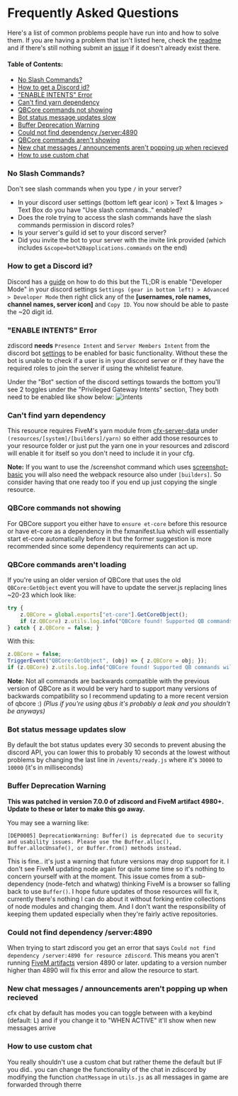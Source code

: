 # Frequently Asked Questions

Here's a list of common problems people have run into and how to solve them. If you are having a problem that isn't listed here, check the [readme](https://github.com/zfbx/zdiscord/blob/djs/readme.md) and if there's still nothing submit an [issue](https://github.com/zfbx/zdiscord/issues) if it doesn't already exist there.

#### Table of Contents:

- [No Slash Commands?](#no-slash-commands)
- [How to get a Discord id?](#how-to-get-a-discord-id)
- ["ENABLE INTENTS" Error](#enable-intents-error)
- [Can't find yarn dependency](#cant-find-yarn-dependency)
- [QBCore commands not showing](#qbcore-commands-not-showing)
- [Bot status message updates slow](#bot-status-message-updates-slow)
- [Buffer Deprecation Warning](#buffer-deprecation-warning)
- [Could not find dependency /server:4890](#could-not-find-dependency-server4890)
- [QBCore commands aren't showing](#qbcore-commands-not-showing)
- [New chat messages / announcements aren't popping up when recieved](#new-chat-messages--announcements-arent-popping-up-when-recieved)
- [How to use custom chat](#how-to-use-custom-chat)


### No Slash Commands?

Don't see slash commands when you type `/` in your server?

- In your discord user settings (bottom left gear icon) > Text & Images > Text Box do you have "Use slash commands.." enabled?
- Does the role trying to access the slash commands have the slash commands permission in discord roles?
- Is your server's guild id set to your discord server?
- Did you invite the bot to your server with the invite link provided (which includes `&scope=bot%20applications.commands` on the end)



### How to get a Discord id?

Discord has a [guide](https://support.discord.com/hc/en-us/articles/206346498-Where-can-I-find-my-User-Server-Message-ID-) on how to do this but the TL;DR is enable "Developer Mode" in your discord settings `Settings (gear in bottom left) > Advanced > Developer Mode` then right click any of the **[usernames, role names, channel names, server icon]** and `Copy ID`. You now should be able to paste the ~20 digit id.


### "ENABLE INTENTS" Error

zdiscord **needs** `Presence Intent` and `Server Members Intent` from the discord bot [settings](https://discord.com/developers/applications) to be enabled for basic functionality. Without these the bot is unable to check if a user is in your discord server or if they have the required roles to join the server if using the whitelist feature.

Under the "Bot" section of the discord settings towards the bottom you'll see 2 toggles under the "Privileged Gateway Intents" section, They both need to be enabled like show below:
![intents](/zdiscord/images/intents.png)


### Can't find yarn dependency

This resource requires FiveM's yarn module from [cfx-server-data](https://github.com/citizenfx/cfx-server-data) under `(resources/[system]/[builders]/yarn)` so either add those resources to your resource folder or just put the yarn one in your resources and zdiscord will enable it for itself so you don't need to include it in your cfg.

**Note:** If you want to use the /screenshot command which uses [screenshot-basic](https://github.com/citizenfx/screenshot-basic) you will also need the webpack resource also under `[builders]`. So consider having that one ready too if you end up just copying the single resource.


### QBCore commands not showing

For QBCore support you either have to `ensure et-core` before this resource or have et-core as a dependency in the fxmanifest.lua which will essentially start et-core automatically before it but the former suggestion is more recommended since some dependency requirements can act up.

### QBCore commands aren't loading

If you're using an older version of QBCore that uses the old `QBCore:GetObject` event you will have to update the server.js replacing lines ~20-23 which look like:
```js
try {
    z.QBCore = global.exports["et-core"].GetCoreObject();
    if (z.QBCore) z.utils.log.info("QBCore found! Supported QB commands will be loaded.");
} catch { z.QBCore = false; }
```
With this:
```js
z.QBCore = false;
TriggerEvent("QBCore:GetObject", (obj) => { z.QBCore = obj; });
if (z.QBCore) z.utils.log.info("QBCore found! Supported QB commands will be loaded.");
```

**Note:** Not all commands are backwards compatible with the previous version of QBCore as it would be very hard to support many versions of backwards compatibility so I recommend updating to a more recent version of qbcore :) *(Plus if you're using qbus it's probably a leak and you shouldn't be anyways)*


### Bot status message updates slow

By default the bot status updates every 30 seconds to prevent abusing the discord API, you can lower this to probably 10 seconds at the lowest without problems by changing the last line in `/events/ready.js` where it's `30000` to `10000` (it's in milliseconds)


### Buffer Deprecation Warning

**This was patched in version 7.0.0 of zdiscord and FiveM artifact 4980+. Update to these or later to make this go away.**

You may see a warning like:
```
[DEP0005] DeprecationWarning: Buffer() is deprecated due to security and usability issues. Please use the Buffer.alloc(), Buffer.allocUnsafe(), or Buffer.from() methods instead.
```

This is fine.. it's just a warning that future versions may drop support for it. I don't see FiveM updating node again for quite some time so it's nothing to concern yourself with at the moment. This issue comes from a sub-dependency (node-fetch and whatwg) thinking FiveM is a browser so falling back to use `Buffer()`. I hope future updates of those resources will fix it, currently there's nothing I can do about it without forking entire collections of node modules and changing them. And I don't want the responsibility of keeping them updated especially when they're fairly active repositories.


### Could not find dependency /server:4890

When trying to start zdiscord you get an error that says `Could not find dependency /server:4890 for resource zdiscord`. This means you aren't running [FiveM artifacts](https://runtime.fivem.net/artifacts/fivem/build_server_windows/master/) version 4890 or later. updating to a version number higher than 4890 will fix this error and allow the resource to start.


### New chat messages / announcements aren't popping up when recieved

cfx chat by default has modes you can toggle between with a keybind (default: L) and if you change it to "WHEN ACTIVE" it'll show when new messages arrive

### How to use custom chat

You really shouldn't use a custom chat but rather theme the default but IF you did.. you can change the functionality of the chat in zdiscord by modifying the function `chatMessage` in `utils.js` as all messages in game are forwarded through therre
